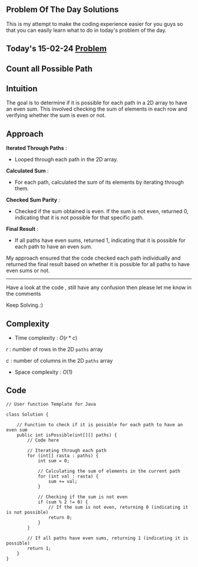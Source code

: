 ## Problem Of The Day Solutions

This is my attempt to make the coding experience easier for you guys so that you can easily learn what to do in today's problem of the day.

## Today's 15-02-24 [Problem](https://www.geeksforgeeks.org/problems/castle-run3644/1)
## Count all Possible Path

## Intuition
The goal is to determine if it is possible for each path in a 2D array to have an even sum. This involved checking the sum of elements in each row and verifying whether the sum is even or not.

## Approach

**Iterated Through Paths** : 
- Looped through each path in the 2D array.

**Calculated Sum** : 
- For each path, calculated the sum of its elements by iterating through them.

**Checked Sum Parity** :
- Checked if the sum obtained is even. If the sum is not even, returned 0, indicating that it is not possible for that specific path.

**Final Result** : 
- If all paths have even sums, returned 1, indicating that it is possible for each path to have an even sum.

My approach ensured that the code checked each path individually and returned the final result based on whether it is possible for all paths to have even sums or not.

---
Have a look at the code , still have any confusion then please let me know in the comments

Keep Solving.:)

## Complexity
- Time complexity : $O(r * c)$
<!-- Add your time complexity here, e.g. $$O())$$ -->

$r$ : number of rows in the 2D `paths` array 

$c$ : number of columns in the 2D `paths` array 

- Space complexity : $O(1)$
<!-- Add your space complexity here, e.g. $$O(n)$$ -->
## Code 

```
// User function Template for Java

class Solution {
    
    // Function to check if it is possible for each path to have an even sum
    public int isPossible(int[][] paths) {
        // Code here

        // Iterating through each path
        for (int[] rasta : paths) {
            int sum = 0;

            // Calculating the sum of elements in the current path
            for (int val : rasta) {
                sum += val;
            }

            // Checking if the sum is not even
            if (sum % 2 != 0) {
                // If the sum is not even, returning 0 (indicating it is not possible)
                return 0;
            }
        }

        // If all paths have even sums, returning 1 (indicating it is possible)
        return 1;
    }
}
```

